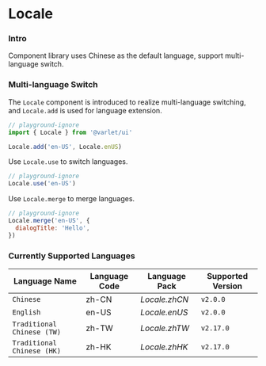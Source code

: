 # Locale

### Intro

Component library uses Chinese as the default language, support multi-language switch.

### Multi-language Switch

The `Locale` component is introduced to realize multi-language switching, and `Locale.add` is used for language extension.

```js
// playground-ignore
import { Locale } from '@varlet/ui'

Locale.add('en-US', Locale.enUS)
```

Use `Locale.use` to switch languages.

```js
// playground-ignore
Locale.use('en-US')
```

Use `Locale.merge` to merge languages.

```js
// playground-ignore
Locale.merge('en-US', {
  dialogTitle: 'Hello',
})
```

### Currently Supported Languages

| Language Name              | Language Code | Language Pack | Supported Version |
| -------------------------- | ------------- | ------------- | ----------------- |
| `Chinese`                  | zh-CN         | _Locale.zhCN_ | `v2.0.0`          |
| `English`                  | en-US         | _Locale.enUS_ | `v2.0.0`          |
| `Traditional Chinese (TW)	` | zh-TW         | _Locale.zhTW_ | `v2.17.0`         |
| `Traditional Chinese (HK)	` | zh-HK         | _Locale.zhHK_ | `v2.17.0`         |
